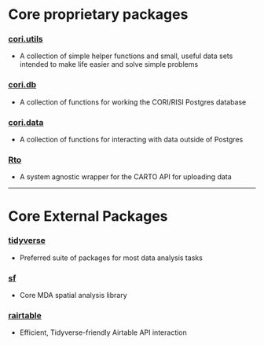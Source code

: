 # Core proprietary packages

### [cori.utils](https://github.com/ruralinnovation/cori_utils)

- A collection of simple helper functions and small, useful data sets intended to make life easier and solve simple problems

### [cori.db](https://github.com/ruralinnovation/cori_db)

- A collection of functions for working the CORI/RISI Postgres database

### [cori.data](https://github.com/ruralinnovation/cori_data)

- A collection of functions for interacting with data outside of Postgres

### [Rto](https://github.com/ruralinnovation/Rto)

- A system agnostic wrapper for the CARTO API for uploading data

------------------------------------------------------

# Core External Packages

### [tidyverse](https://www.tidyverse.org/)

- Preferred suite of packages for most data analysis tasks

### [sf](https://r-spatial.github.io/sf/)

- Core MDA spatial analysis library

### [rairtable](https://matthewjrogers.github.io/rairtable/index.html)

- Efficient, Tidyverse-friendly Airtable API interaction